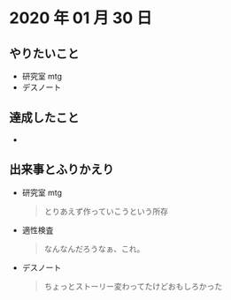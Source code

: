 # 2020 年 01 月 30 日

## やりたいこと

- 研究室 mtg
- デスノート

## 達成したこと

-

## 出来事とふりかえり

- 研究室 mtg
  > とりあえず作っていこうという所存
- 適性検査
  > なんなんだろうなぁ、これ。
- デスノート
  > ちょっとストーリー変わってたけどおもしろかった
